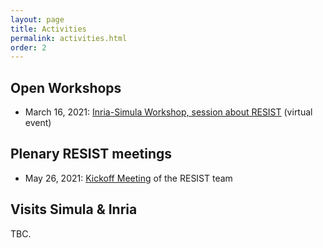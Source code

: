 ```yaml
---
layout: page
title: Activities
permalink: activities.html
order: 2
---
```


<link rel="stylesheet" href="{{ site.baseurl }}/css/all.css">
<link rel="stylesheet" type="text/css" href="https://cdnjs.cloudflare.com/ajax/libs/vis/4.20.1/vis.min.css" />
<script type="text/javascript" src="https://cdnjs.cloudflare.com/ajax/libs/vis/4.20.1/vis.min.js"></script>


## Open Workshops

- March 16, 2021: [Inria-Simula Workshop, session about RESIST](http://gemoc.org/resist/events/inriasimula2021) (virtual event)

## Plenary RESIST meetings

 - May 26, 2021: [Kickoff Meeting](http://gemoc.org/resist/events/resist-kickoff2021) of the RESIST team

## Visits Simula & Inria

TBC.
